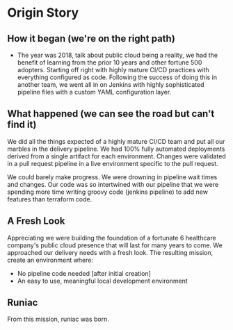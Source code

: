 # Origin Story

## How it began (we're on the right path)

- The year was 2018, talk about public cloud being a reality, we had the benefit of learning from the prior 10 years and other fortune 500 adopters.  Starting off right with highly mature CI/CD practices with everything configured as code.  Following the success of doing this in another team, we went all in on Jenkins with highly sophisticated pipeline files with a custom YAML configuration layer.

## What happened (we can see the road but can't find it)

We did all the things expected of a highly mature CI/CD team and put all our marbles in the delivery pipeline.  We had 100% fully automated deployments derived from a single artifact for each environment.  Changes were validated in a pull request pipeline in a live environment specific to the pull request.

We could barely make progress.  We were drowning in pipeline wait times and changes.  Our code was so intertwined with our pipeline that we were spending more time writing groovy code (jenkins pipeline) to add new features than terraform code.

## A Fresh Look

Appreciating we were building the foundation of a fortunate 6 healthcare company's public cloud presence that will last for many years to come.  We approached our delivery needs with a fresh look.  The resulting mission, create an environment where:

- No pipeline code needed [after initial creation]
- An easy to use, meaningful local development environment

## Runiac

From this mission, runiac was born.  
<!--stackedit_data:
eyJoaXN0b3J5IjpbNzUxODA0ODE4LC05OTk1MTE2NzhdfQ==
-->